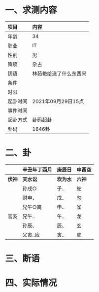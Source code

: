 # 一、求测内容
|项目|内容|
|:-|:-|
|年龄|34|
|职业|IT|
|性别|男|
|策项|杂占|
|钥语|林茹艳给送了什么东西来|
|条件||
|时限||
|起卦时间|2021年09月29日15点|
|事件时间||
|起卦方式|卦码起卦|
|卦码|1646卦|

# 二、卦
||辛丑年丁酉月|庚辰日|申酉空|
|:-|:-|:-|:-|
|**伏神**|**天水讼**|**坎为水**|**六神**|
||孙戌○|子..|蛇|
||财申、|戌、|勾|
||兄午○离|申..|雀|
|官亥|兄午..|午..|龙|
||孙辰、|辰、|玄|
||父寅..应|寅..|虎|


# 三、断语

# 四、实际情况
